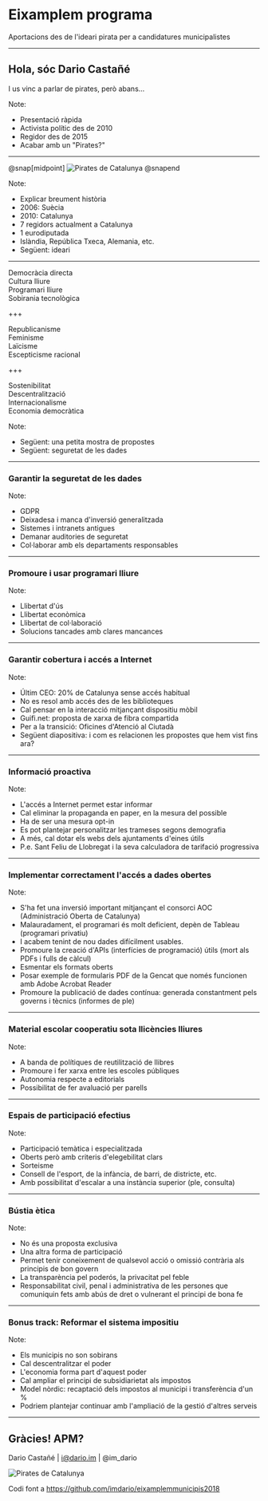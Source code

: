 # Eixamplem programa

Aportacions des de l'ideari pirata per a candidatures municipalistes

---

## Hola, sóc Dario Castañé

I us vinc a parlar de pirates, però abans...

Note:

- Presentació ràpida
- Activista polític des de 2010
- Regidor des de 2015
- Acabar amb un "Pirates?"

---

@snap[midpoint]
![Pirates de Catalunya](assets/img/pirates.png)
@snapend

Note:

- Explicar breument història
- 2006: Suècia
- 2010: Catalunya
- 7 regidors actualment a Catalunya
- 1 eurodiputada
- Islàndia, República Txeca, Alemania, etc.
- Següent: ideari

---

Democràcia directa<br>
Cultura lliure<br>
Programari lliure<br>
Sobirania tecnològica

+++

Republicanisme<br>
Feminisme<br>
Laïcisme<br>
Escepticisme racional

+++

Sostenibilitat<br>
Descentralització<br>
Internacionalisme<br>
Economia democràtica

Note:

- Següent: una petita mostra de propostes
- Següent: seguretat de les dades

---

### Garantir la seguretat de les dades

Note:

- GDPR
- Deixadesa i manca d'inversió generalitzada
- Sistemes i intranets antigues
- Demanar auditories de seguretat
- Col·laborar amb els departaments responsables

---

### Promoure i usar programari lliure

Note:

- Llibertat d'ús
- Llibertat econòmica
- Llibertat de col·laboració
- Solucions tancades amb clares mancances

---

### Garantir cobertura i accés a Internet

Note:

- Últim CEO: 20% de Catalunya sense accés habitual
- No es resol amb accés des de les biblioteques
- Cal pensar en la interacció mitjançant dispositiu mòbil
- Guifi.net: proposta de xarxa de fibra compartida
- Per a la transició: Oficines d'Atenció al Ciutadà
- Següent diapositiva: i com es relacionen les propostes que hem vist fins ara?

---

### Informació proactiva

Note: 

- L'accés a Internet permet estar informar
- Cal eliminar la propaganda en paper, en la mesura del possible
- Ha de ser una mesura opt-in
- Es pot plantejar personalitzar les trameses segons demografia
- A més, cal dotar els webs dels ajuntaments d'eines útils
- P.e. Sant Feliu de Llobregat i la seva calculadora de tarifació progressiva

---

### Implementar correctament l'accés a dades obertes

Note:

- S'ha fet una inversió important mitjançant el consorci AOC (Administració Oberta de Catalunya)
- Malauradament, el programari és molt deficient, depèn de Tableau (programari privatiu)
- I acabem tenint de nou dades difícilment usables.
- Promoure la creació d'APIs (interfícies de programació) útils (mort als PDFs i fulls de càlcul)
- Esmentar els formats oberts
- Posar exemple de formularis PDF de la Gencat que només funcionen amb Adobe Acrobat Reader
- Promoure la publicació de dades contínua: generada constantment pels governs i tècnics (informes de ple)

---

### Material escolar cooperatiu sota llicències lliures

Note:

- A banda de polítiques de reutilització de llibres
- Promoure i fer xarxa entre les escoles públiques
- Autonomia respecte a editorials
- Possibilitat de fer avaluació per parells

---

### Espais de participació efectius

Note:

- Participació temàtica i especialitzada
- Oberts però amb criteris d'elegebilitat clars
- Sorteisme
- Consell de l'esport, de la infància, de barri, de districte, etc.
- Amb possibilitat d'escalar a una instància superior (ple, consulta)

---

### Bústia ètica

Note:

- No és una proposta exclusiva
- Una altra forma de participació
- Permet tenir coneixement de qualsevol acció o omissió contrària als principis de bon govern
- La transparència pel poderós, la privacitat pel feble
- Responsabilitat civil, penal i administrativa de les persones que comuniquin fets amb abús de dret o vulnerant el principi de bona fe

---

### Bonus track: Reformar el sistema impositiu

Note:

- Els municipis no son sobirans
- Cal descentralitzar el poder
- L'economia forma part d'aquest poder
- Cal ampliar el principi de subsidiarietat als impostos
- Model nòrdic: recaptació dels impostos al municipi i transferència d'un %
- Podriem plantejar continuar amb l'ampliació de la gestió d'altres serveis

---

## Gràcies! APM?

Dario Castañé | i@dario.im | @im_dario

![Pirates de Catalunya](assets/img/pirates.png)

Codi font a https://github.com/imdario/eixamplemmunicipis2018